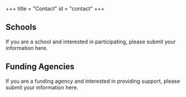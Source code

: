+++
title = "Contact"
id = "contact"
+++



## Schools
If you are a school and interested in participating, please submit your information here.

## Funding Agencies
If you are a funding agency and interested in providing support, please submit your information here.
